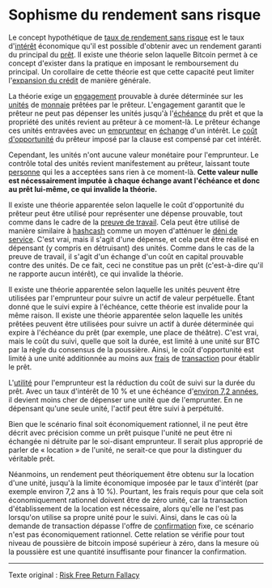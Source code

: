 Sophisme du rendement sans risque
=================================

Le concept hypothétique de [taux de rendement sans risque](https://en.wikipedia.org/wiki/Risk-free_interest_rate) est le taux d'[intérêt](ch101-glossary.md#intérêt) économique qu'il est possible d'obtenir avec un rendement garanti du principal du [prêt](ch101-glossary.md#prêt). Il existe une théorie selon laquelle Bitcoin permet à ce concept d'exister dans la pratique en imposant le remboursement du principal. Un corollaire de cette théorie est que cette capacité peut limiter l'[expansion du crédit](ch046-credit-expansion-fallacy.md) de manière générale.

La théorie exige un [engagement](https://fr.wikipedia.org/wiki/Engagement) prouvable à durée déterminée sur les [unités](ch101-glossary.md#unité) de [monnaie](ch101-glossary.md#monnaie) prêtées par le prêteur. L'engagement garantit que le prêteur ne peut pas dépenser les unités jusqu'à l'[échéance](https://fr.wikipedia.org/wiki/%C3%89ch%C3%A9ance_(finance)) du prêt et que la propriété des unités revient au prêteur à ce moment-là. Le prêteur échange ces unités entravées avec un [emprunteur](ch101-glossary.md#emprunteur) en [échange](ch101-glossary.md#échange) d'un intérêt. Le [coût d'opportunité](https://fr.wikipedia.org/wiki/Co%C3%BBt_d%27opportunit%C3%A9) du prêteur imposé par la clause est compensé par cet intérêt.

Cependant, les unités n'ont aucune valeur monétaire pour l'emprunteur. Le contrôle total des unités revient manifestement au prêteur, laissant toute [personne](ch101-glossary.md#personne) qui les a acceptées sans rien à ce moment-là. **Cette valeur nulle est nécessairement imputée à chaque échange avant l'échéance et donc au prêt lui-même, ce qui invalide la théorie.**

Il existe une théorie apparentée selon laquelle le coût d'opportunité du prêteur peut être utilisé pour représenter une dépense prouvable, tout comme dans le cadre de la [preuve de travail](ch101-glossary.md#preuve-de-travail). Cela peut être utilisé de manière similaire à [hashcash](https://fr.wikipedia.org/wiki/Hashcash) comme un moyen d'atténuer le [déni de service](https://fr.wikipedia.org/wiki/Attaque_par_d%C3%A9ni_de_service). C'est vrai, mais il s'agit d'une dépense, et cela peut être réalisé en dépensant (y compris en détruisant) des unités. Comme dans le cas de la preuve de travail, il s'agit d'un échange d'un coût en capital prouvable contre des unités. De ce fait, ceci ne constitue pas un prêt (c'est-à-dire qu'il ne rapporte aucun intérêt), ce qui invalide la théorie.

Il existe une théorie apparentée selon laquelle les unités peuvent être utilisées par l'emprunteur pour suivre un actif de valeur perpétuelle. Étant donné que le suivi expire à l'échéance, cette théorie est invalide pour la même raison. Il existe une théorie apparentée selon laquelle les unités prêtées peuvent être utilisées pour suivre un actif à durée déterminée qui expire à l'échéance du prêt (par exemple, une place de théâtre). C'est vrai, mais le coût du suivi, quelle que soit la durée, est limité à une unité sur BTC par la règle du consensus de la poussière. Ainsi, le coût d'opportunité est limité à une unité additionnée au moins aux [frais](ch101-glossary.md#frais) de [transaction](ch101-glossary.md#transaction) pour établir le prêt.

L'[utilité](ch101-glossary.md#utilité) pour l'emprunteur est la réduction du coût de suivi sur la durée du prêt. Avec un taux d'intérêt de 10 % et une échéance d'[environ 7,2 années](https://fr.wikipedia.org/wiki/R%C3%A8gle_des_72), il devient moins cher de dépenser une unité que de l'emprunter. En ne dépensant qu'une seule unité, l'actif peut être suivi à perpétuité.

Bien que le scénario final soit économiquement rationnel, il ne peut être décrit avec précision comme un prêt puisque l'unité ne peut être ni échangée ni détruite par le soi-disant emprunteur. Il serait plus approprié de parler de « location » de l'unité, ne serait-ce que pour la distinguer du véritable prêt.

Néanmoins, un rendement peut théoriquement être obtenu sur la location d'une unité, jusqu'à la limite économique imposée par le taux d'intérêt (par exemple environ 7,2 ans à 10 %). Pourtant, les frais requis pour que cela soit économiquement rationnel doivent être de zéro unité, car la transaction d'établissement de la location est nécessaire, alors qu'elle ne l'est pas lorsqu'on utilise sa propre unité pour le suivi. Ainsi, dans le cas où la demande de transaction dépasse l'offre de [confirmation](ch101-glossary.md#confirmation) fixe, ce scénario n'est pas économiquement rationnel. Cette relation se vérifie pour tout niveau de poussière de bitcoin imposé supérieur à zéro, dans la mesure où la poussière est une quantité insuffisante pour financer la confirmation.

---

Texte original : [Risk Free Return Fallacy](https://github.com/libbitcoin/libbitcoin-system/wiki/Risk-Free-Return-Fallacy)